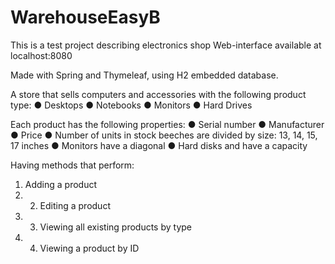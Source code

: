 # WarehouseEasyB
This is a test project describing electronics shop
Web-interface available at localhost:8080

Made with Spring and Thymeleaf, using H2 embedded database.

A store that sells computers and accessories with the following product type: 
● Desktops 
● Notebooks 
● Monitors 
● Hard Drives 

Each product has the following properties: 
● Serial number 
● Manufacturer 
● Price 
● Number of units in stock beeches are divided by size: 13, 14, 15, 17 inches 
● Monitors have a diagonal 
● Hard disks and have a capacity 

Having methods that perform:
1. Adding a product 
2. 2. Editing a product 
3. 3. Viewing all existing products by type 
4. 4. Viewing a product by ID
